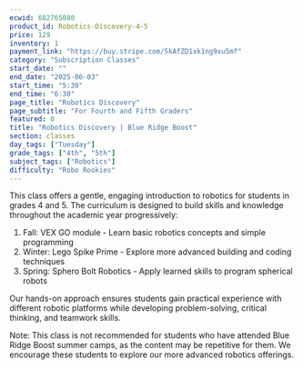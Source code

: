 ```yaml
---
ecwid: 682765880
product_id: Robotics-Discovery-4-5
price: 129
inventory: 1
payment_link: "https://buy.stripe.com/5kAfZD1xk1ng9xu5mf"
category: "Subscription Classes"
start_date: ""
end_date: "2025-06-03"
start_time: "5:30"
end_time: "6:30"
page_title: "Robotics Discovery"
page_subtitle: "For Fourth and Fifth Graders"
featured: 0
title: "Robotics Discovery | Blue Ridge Boost"
section: classes
day_tags: ["Tuesday"]
grade_tags: ["4th", "5th"]
subject_tags: ["Robotics"]
difficulty: "Robo Rookies"
---
```

<p>This class offers a gentle, engaging introduction to robotics for students in grades 4 and 5. The curriculum is designed to build skills and knowledge throughout the academic year progressively:<br></p><ol><li>Fall: VEX GO module - Learn basic robotics concepts and simple programming</li><li>Winter: Lego Spike Prime - Explore more advanced building and coding techniques</li><li>Spring: Sphero Bolt Robotics - Apply learned skills to program spherical robots</li></ol><p>Our hands-on approach ensures students gain practical experience with different robotic platforms while developing problem-solving, critical thinking, and teamwork skills.</p><p>Note: This class is not recommended for students who have attended Blue Ridge Boost summer camps, as the content may be repetitive for them. We encourage these students to explore our more advanced robotics offerings.</p>
